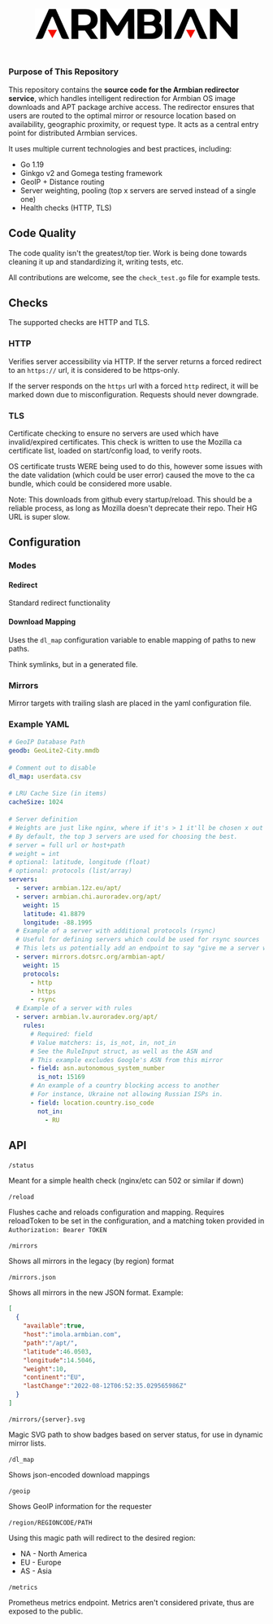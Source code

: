 <h2 align="center">
  <a href=#><img src="https://raw.githubusercontent.com/armbian/.github/master/profile/logosmall.png" alt="Armbian logo"></a>
  <br><br>
</h2>

### Purpose of This Repository

This repository contains the **source code for the Armbian redirector service**, which handles intelligent redirection for Armbian OS image downloads and APT package archive access. The redirector ensures that users are routed to the optimal mirror or resource location based on availability, geographic proximity, or request type. It acts as a central entry point for distributed Armbian services.

It uses multiple current technologies and best practices, including:

- Go 1.19
- Ginkgo v2 and Gomega testing framework
- GeoIP + Distance routing
- Server weighting, pooling (top x servers are served instead of a single one)
- Health checks (HTTP, TLS)

## Code Quality

The code quality isn't the greatest/top tier. Work is being done towards cleaning it up and standardizing it, writing tests, etc.

All contributions are welcome, see the `check_test.go` file for example tests.

## Checks

The supported checks are HTTP and TLS.

### HTTP

Verifies server accessibility via HTTP. If the server returns a forced redirect to an `https://` url, it is considered to be https-only.

If the server responds on the `https` url with a forced `http` redirect, it will be marked down due to misconfiguration. Requests should never downgrade.

### TLS

Certificate checking to ensure no servers are used which have invalid/expired certificates. This check is written to use the Mozilla ca certificate list, loaded on start/config load, to verify roots.

OS certificate trusts WERE being used to do this, however some issues with the date validation (which could be user error) caused the move to the ca bundle, which could be considered more usable.

Note: This downloads from github every startup/reload. This should be a reliable process, as long as Mozilla doesn't deprecate their repo. Their HG URL is super slow.

Configuration
-------------

### Modes

#### Redirect

Standard redirect functionality

#### Download Mapping

Uses the `dl_map` configuration variable to enable mapping of paths to new paths.

Think symlinks, but in a generated file.

### Mirrors
Mirror targets with trailing slash are placed in the yaml configuration file.

### Example YAML
```yaml
# GeoIP Database Path
geodb: GeoLite2-City.mmdb

# Comment out to disable
dl_map: userdata.csv

# LRU Cache Size (in items)
cacheSize: 1024

# Server definition
# Weights are just like nginx, where if it's > 1 it'll be chosen x out of x + total times
# By default, the top 3 servers are used for choosing the best.
# server = full url or host+path
# weight = int
# optional: latitude, longitude (float)
# optional: protocols (list/array)
servers:
  - server: armbian.12z.eu/apt/
  - server: armbian.chi.auroradev.org/apt/
    weight: 15
    latitude: 41.8879
    longitude: -88.1995
  # Example of a server with additional protocols (rsync)
  # Useful for defining servers which could be used for rsync sources
  # This lets us potentially add an endpoint to say "give me a server with rsync"
  - server: mirrors.dotsrc.org/armbian-apt/
    weight: 15
    protocols:
      - http
      - https
      - rsync
  # Example of a server with rules
  - server: armbian.lv.auroradev.org/apt/
    rules:
      # Required: field
      # Value matchers: is, is_not, in, not_in
      # See the RuleInput struct, as well as the ASN and 
      # This example excludes Google's ASN from this mirror
      - field: asn.autonomous_system_number
        is_not: 15169
      # An example of a country blocking access to another
      # For instance, Ukraine not allowing Russian ISPs in.
      - field: location.country.iso_code
        not_in:
          - RU
````

## API

`/status`

Meant for a simple health check (nginx/etc can 502 or similar if down)

`/reload`

Flushes cache and reloads configuration and mapping. Requires reloadToken to be set in the configuration, and a matching token provided in `Authorization: Bearer TOKEN`

`/mirrors`

Shows all mirrors in the legacy (by region) format

`/mirrors.json`

Shows all mirrors in the new JSON format. Example:

```json
[
  {
    "available":true,
    "host":"imola.armbian.com",
    "path":"/apt/",
    "latitude":46.0503,
    "longitude":14.5046,
    "weight":10,
    "continent":"EU",
    "lastChange":"2022-08-12T06:52:35.029565986Z"
  }
]
```

`/mirrors/{server}.svg`

Magic SVG path to show badges based on server status, for use in dynamic mirror lists.

`/dl_map`

Shows json-encoded download mappings

`/geoip`

Shows GeoIP information for the requester

`/region/REGIONCODE/PATH`

Using this magic path will redirect to the desired region:

* NA - North America
* EU - Europe
* AS - Asia

`/metrics`

Prometheus metrics endpoint. Metrics aren't considered private, thus are exposed to the public.
